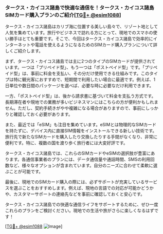 ### タークス・カイコス諸島で快適な通信を！タークス・カイコス諸島SIMカード購入プランのご紹介[[TG💪+ @esim1088](https://t.me/s/esim1088)]

タークス・カイコス諸島はカリブ海に位置する美しい島々で、リゾート地として人気を集めています。旅行やビジネスで訪れる方にとって、現地でのスマホの使い勝手はとても重要です。そこで、今回はタークス・カイコス諸島で効率的にインターネットや電話を使えるようになるためのSIMカード購入プランについて詳しくご紹介します。

まず、タークス・カイコス諸島では主に2つのタイプのSIMカードが提供されています。一つは「プリペイド型」、もう一つは「ポストペイド型」です。「プリペイド型」は、事前に料金を支払い、その分だけ使用できる仕組みです。このタイプは特に観光客におすすめで、短期間で利用したい場合に最適です。例えば、1日単位や数日間のパッケージを選べば、必要な時に必要なだけ利用できます。

一方、「ポストペイド型」は、後から請求書に基づいて料金を支払う方式です。長期滞在者や現地での業務が多いビジネスマンにはこちらの方が便利かもしれません。ただし、契約手続きがやや複雑になる場合がありますので、事前にしっかりと確認しておく必要があります。

また、最近では「eSIM」も注目を集めています。eSIMとは物理的なSIMカードを持たずに、デバイス内に直接SIM情報をインストールできる新しい技術です。旅行先で新たなSIMカードを購入したり交換したりする手間がなくなり、非常に便利です。特に、複数の国を渡り歩く旅行者には大変好評です。

タークス・カイコス諸島では、これらのSIMカードやeSIMの選択肢が豊富にあります。各通信事業者のプランには、データ通信量や通話時間、SMSの利用回数など、様々なオプションが含まれています。自分のニーズに合わせて柔軟に選ぶことが可能です。

最後に、現地でのSIMカード購入の際には、必ずサポートが充実しているサービスを選ぶことをおすすめします。例えば、現地の言語での対応が可能かどうかや、カスタマーサポートの連絡先などを事前に確認しておくと安心です。

タークス・カイコス諸島での快適な通信ライフをサポートするために、ぜひ一度これらのプランをご検討ください。現地での生活や旅がさらに楽しくなるはずです！

[[TG💪+ @esim1088](https://t.me/s/esim1088) ![Image](https://i.postimg.cc/Y0z9fWf4/image.png)]